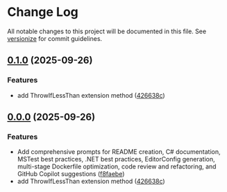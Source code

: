 # Change Log

All notable changes to this project will be documented in this file. See [versionize](https://github.com/versionize/versionize) for commit guidelines.

<a name="0.1.0"></a>
## [0.1.0](https://www.github.com/jlbarreda/dev-elf/releases/tag/v0.1.0) (2025-09-26)

### Features

* add ThrowIfLessThan<T> extension method ([426638c](https://www.github.com/jlbarreda/dev-elf/commit/426638c458a73d5ce9742676fe8cd49cabdb8153))

<a name="0.0.0"></a>
## [0.0.0](https://www.github.com/jlbarreda/dev-elf/releases/tag/v0.0.0) (2025-09-26)

### Features

* Add comprehensive prompts for README creation, C# documentation, MSTest best practices, .NET best practices, EditorConfig generation, multi-stage Dockerfile optimization, code review and refactoring, and GitHub Copilot suggestions ([f8faebe](https://www.github.com/jlbarreda/dev-elf/commit/f8faebe0f3bb08c5588b846cdea6fef7287d716d))
* add ThrowIfLessThan<T> extension method ([426638c](https://www.github.com/jlbarreda/dev-elf/commit/426638c458a73d5ce9742676fe8cd49cabdb8153))

